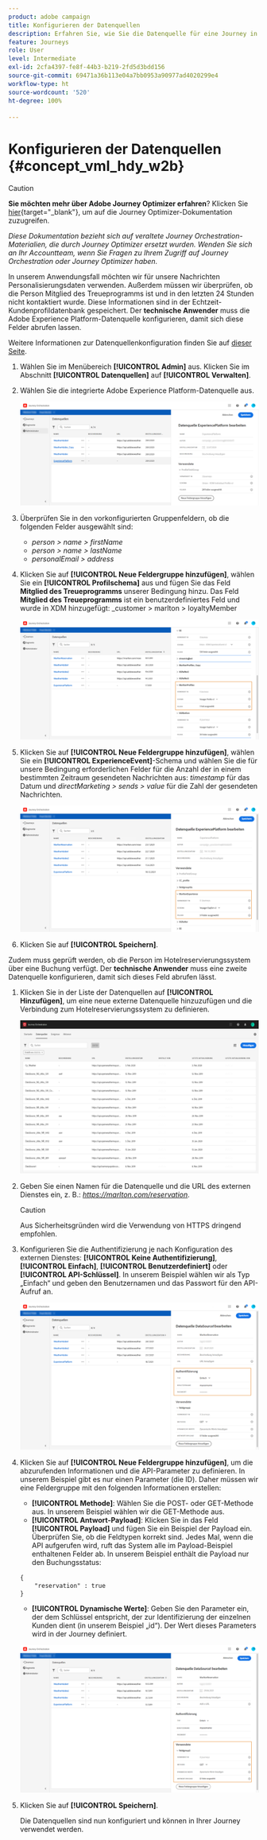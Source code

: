 ```yaml
---
product: adobe campaign
title: Konfigurieren der Datenquellen
description: Erfahren Sie, wie Sie die Datenquelle für eine Journey in einem erweiterten Anwendungsfall konfigurieren
feature: Journeys
role: User
level: Intermediate
exl-id: 2cfa4397-fe8f-44b3-b219-2fd5d3bdd156
source-git-commit: 69471a36b113e04a7bb0953a90977ad4020299e4
workflow-type: ht
source-wordcount: '520'
ht-degree: 100%

---
```


# Konfigurieren der Datenquellen {#concept_vml_hdy_w2b}


>[!CAUTION]
>
>**Sie möchten mehr über Adobe Journey Optimizer erfahren**? Klicken Sie [hier](https://experienceleague.adobe.com/de/docs/journey-optimizer/using/ajo-home){target="_blank"}, um auf die Journey Optimizer-Dokumentation zuzugreifen.
>
>
>_Diese Dokumentation bezieht sich auf veraltete Journey Orchestration-Materialien, die durch Journey Optimizer ersetzt wurden. Wenden Sie sich an Ihr Accountteam, wenn Sie Fragen zu Ihrem Zugriff auf Journey Orchestration oder Journey Optimizer haben._


In unserem Anwendungsfall möchten wir für unsere Nachrichten Personalisierungsdaten verwenden. Außerdem müssen wir überprüfen, ob die Person Mitglied des Treueprogramms ist und in den letzten 24 Stunden nicht kontaktiert wurde. Diese Informationen sind in der Echtzeit-Kundenprofildatenbank gespeichert. Der **technische Anwender** muss die Adobe Experience Platform-Datenquelle konfigurieren, damit sich diese Felder abrufen lassen.

Weitere Informationen zur Datenquellenkonfiguration finden Sie auf [dieser Seite](../datasource/about-data-sources.md).

1. Wählen Sie im Menübereich **[!UICONTROL Admin]** aus. Klicken Sie im Abschnitt **[!UICONTROL Datenquellen]** auf **[!UICONTROL Verwalten]**.
1. Wählen Sie die integrierte Adobe Experience Platform-Datenquelle aus.

   ![](../assets/journey23.png)

1. Überprüfen Sie in den vorkonfigurierten Gruppenfeldern, ob die folgenden Felder ausgewählt sind:

   * _person > name > firstName_
   * _person > name > lastName_
   * _personalEmail > address_

1. Klicken Sie auf **[!UICONTROL Neue Feldergruppe hinzufügen]**, wählen Sie ein **[!UICONTROL Profilschema]** aus und fügen Sie das Feld **Mitglied des Treueprogramms** unserer Bedingung hinzu. Das Feld **Mitglied des Treueprogramms** ist ein benutzerdefiniertes Feld und wurde in XDM hinzugefügt: _customer > marlton > loyaltyMember

   ![](../assets/journeyuc2_6.png)

1. Klicken Sie auf **[!UICONTROL Neue Feldergruppe hinzufügen]**, wählen Sie ein **[!UICONTROL ExperienceEvent]**-Schema und wählen Sie die für unsere Bedingung erforderlichen Felder für die Anzahl der in einem bestimmten Zeitraum gesendeten Nachrichten aus: _timestamp_ für das Datum und _directMarketing > sends > value_ für die Zahl der gesendeten Nachrichten.

   ![](../assets/journeyuc2_7.png)

1. Klicken Sie auf **[!UICONTROL Speichern]**.

Zudem muss geprüft werden, ob die Person im Hotelreservierungssystem über eine Buchung verfügt. Der **technische Anwender** muss eine zweite Datenquelle konfigurieren, damit sich dieses Feld abrufen lässt.

1. Klicken Sie in der Liste der Datenquellen auf **[!UICONTROL Hinzufügen]**, um eine neue externe Datenquelle hinzuzufügen und die Verbindung zum Hotelreservierungssystem zu definieren.

   ![](../assets/journeyuc2_9.png)

1. Geben Sie einen Namen für die Datenquelle und die URL des externen Dienstes ein, z. B.: _https://marlton.com/reservation_.

   >[!CAUTION]
   >
   >Aus Sicherheitsgründen wird die Verwendung von HTTPS dringend empfohlen.

1. Konfigurieren Sie die Authentifizierung je nach Konfiguration des externen Dienstes: **[!UICONTROL Keine Authentifizierung]**, **[!UICONTROL Einfach]**, **[!UICONTROL Benutzerdefiniert]** oder **[!UICONTROL API-Schlüssel]**. In unserem Beispiel wählen wir als Typ „Einfach“ und geben den Benutzernamen und das Passwort für den API-Aufruf an.

   ![](../assets/journeyuc2_10.png)

1. Klicken Sie auf **[!UICONTROL Neue Feldergruppe hinzufügen]**, um die abzurufenden Informationen und die API-Parameter zu definieren. In unserem Beispiel gibt es nur einen Parameter (die ID). Daher müssen wir eine Feldergruppe mit den folgenden Informationen erstellen:

   * **[!UICONTROL Methode]**: Wählen Sie die POST- oder GET-Methode aus. In unserem Beispiel wählen wir die GET-Methode aus.
   * **[!UICONTROL Antwort-Payload]**: Klicken Sie in das Feld **[!UICONTROL Payload]** und fügen Sie ein Beispiel der Payload ein. Überprüfen Sie, ob die Feldtypen korrekt sind. Jedes Mal, wenn die API aufgerufen wird, ruft das System alle im Payload-Beispiel enthaltenen Felder ab. In unserem Beispiel enthält die Payload nur den Buchungsstatus:

   ```
   {
       "reservation" : true
   }
   ```

   * **[!UICONTROL Dynamische Werte]**: Geben Sie den Parameter ein, der dem Schlüssel entspricht, der zur Identifizierung der einzelnen Kunden dient (in unserem Beispiel „id“). Der Wert dieses Parameters wird in der Journey definiert.

   ![](../assets/journeyuc2_11.png)

1. Klicken Sie auf **[!UICONTROL Speichern]**.

   Die Datenquellen sind nun konfiguriert und können in Ihrer Journey verwendet werden.
